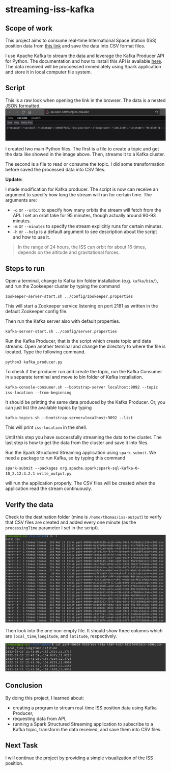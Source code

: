 # streaming-iss-kafka

## Scope of work

This project aims to consume real-time International Space Station (ISS) position data from [this link](http://api.open-notify.org/iss-now.json) and save the data into CSV format files.

I use Apache Kafka to stream the data and leverage the Kafka Producer API for Python. The documentation and how to install this API is available [here](https://kafka-python.readthedocs.io/en/master/). The data received will be proccessed immediately using Spark application and store it in local computer file system.


## Script

This is a raw look when opening the link in the browser. The data is a nested JSON formatted.
![raw-look](/img/raw-json.png)

I created two main Python files. The first is a file to create a topic and get the data like showed in the image above. Then, streams it to a Kafka cluster.

The second is a file to read or consume the topic. I did some transformation before saved the processed data into CSV files.

**Update:**

I made modification for Kafka producer. The script is now can receive an argument to specify how long the stream will run for certain time. The arguments are:
- `-o` or `--orbit` to specify how many orbits the stream will fetch from the API. I set an orbit take for 95 minutes, though actually around 90-93 minutes.
- `-m` or `--minutes` to specify the stream explicitly runs for certain minutes.
- `-h` or `--help` is a default argument to see description about the script and how to use it.

> In the range of 24 hours, the ISS can orbit for about 16 times, depends on the altitude and gravitational forces.


## Steps to run

Open a terminal, change to Kafka bin folder installation (e.g. `kafka/bin/`), and run the Zookeeper cluster by typing the command

`zookeeper-server-start.sh ../config/zookeeper.properties`

This will start a Zookeeper service listening on port 2181 as written in the default Zookeeper config file.

Then run the Kafka server also with default properties.

`kafka-server-start.sh ../config/server.properties`

Run the Kafka Producer, that is the script which create topic and data streams. Open another terminal and change the directory to where the file is located. Type the following command.

`python3 kafka_producer.py`

To check if the producer run and create the topic, run the Kafka Consumer in a separate terminal and move to bin folder of Kafka installation.

`kafka-console-consumer.sh --bootstrap-server localhost:9092 --topic iss-location --from-beginning`

It should be printing the same data produced by the Kafka Producer. Or, you can just list the available topics by typing

`kafka-topics.sh --bootstrap-server=localhost:9092 --list`

This will print `iss-location` in the shell.

Until this step you have successfully streaming the data to the cluster. The last step is how to get the data from the cluster and save it into files.

Run the Spark Structured Streaming application using `spark-submit`. We need a package to run Kafka, so by typing this command

`spark-submit --packages org.apache.spark:spark-sql-kafka-0-10_2.12:3.2.1 write_output.py`

will run the application properly. The CSV files will be created when the application read the stream continuously.


## Verify the data

Check to the destination folder (mine is `/home/thomas/iss-output`) to verify that CSV files are created and added every one minute (as the `processingTime` parameter I set in the script). 

![list-of-csv-files](/img/list-of-csv-files.png)

Then look into the one non-empty file. It should show three columns which are `local_time`,`longitude`, and `latitude`, respectively.

![csv-file](/img/csv-file.png)


## Conclusion

By doing this project, I learned about:
- creating a program to stream real-time ISS position data using Kafka Producer,
- requesting data from API,
- running a Spark Structured Streaming application to subscribe to a Kafka topic, transform the data received, and save them into CSV files.


## Next Task

I will continue the project by providing a simple visualization of the ISS position.
